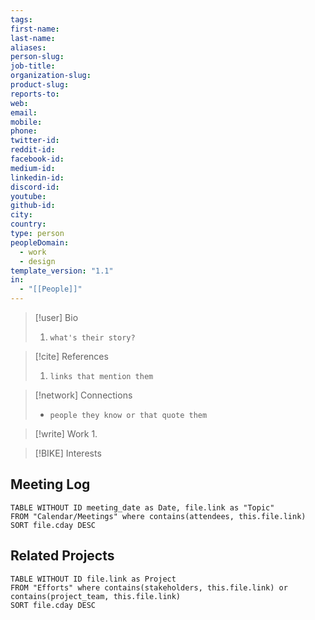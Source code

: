 ```yaml
---
tags: 
first-name: 
last-name: 
aliases: 
person-slug: 
job-title: 
organization-slug: 
product-slug: 
reports-to: 
web: 
email: 
mobile: 
phone: 
twitter-id: 
reddit-id: 
facebook-id: 
medium-id: 
linkedin-id: 
discord-id: 
youtube: 
github-id: 
city: 
country: 
type: person
peopleDomain:
  - work
  - design
template_version: "1.1"
in:
  - "[[People]]"
---
```

> [!user] Bio
> 1. `what's their story?` 

> [!cite] References
> 1. `links that mention them` 


> [!network] Connections
>- `people they know or that quote them`

> [!write] Work
> 1. 

> [!BIKE] Interests
>
## Meeting Log
```dataview
TABLE WITHOUT ID meeting_date as Date, file.link as "Topic"
FROM "Calendar/Meetings" where contains(attendees, this.file.link)
SORT file.cday DESC
```

## Related Projects
```dataview
TABLE WITHOUT ID file.link as Project
FROM "Efforts" where contains(stakeholders, this.file.link) or contains(project_team, this.file.link)
SORT file.cday DESC
```

